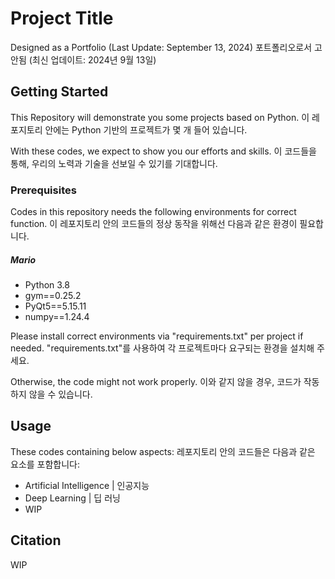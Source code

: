 # Project Title

Designed as a Portfolio (Last Update: September 13, 2024)
포트폴리오로서 고안됨 (최신 업데이트: 2024년 9월 13일)

## Getting Started

This Repository will demonstrate you some projects based on Python. 
이 레포지토리 안에는 Python 기반의 프로젝트가 몇 개 들어 있습니다. 

With these codes, we expect to show you our efforts and skills.
이 코드들을 통해, 우리의 노력과 기술을 선보일 수 있기를 기대합니다. 

### Prerequisites

Codes in this repository needs the following environments for correct function.
이 레포지토리 안의 코드들의 정상 동작을 위해선 다음과 같은 환경이 필요합니다. 

##### Mario  
* Python 3.8
* gym==0.25.2
* PyQt5==5.15.11
* numpy==1.24.4

Please install correct environments via "requirements.txt" per project if needed.
"requirements.txt"를 사용하여 각 프로젝트마다 요구되는 환경을 설치해 주세요. 

Otherwise, the code might not work properly. 
이와 같지 않을 경우, 코드가 작동하지 않을 수 있습니다. 

## Usage

These codes containing below aspects:
레포지토리 안의 코드들은 다음과 같은 요소를 포함합니다:

* Artificial Intelligence | 인공지능
* Deep Learning | 딥 러닝
* WIP

## Citation

WIP 